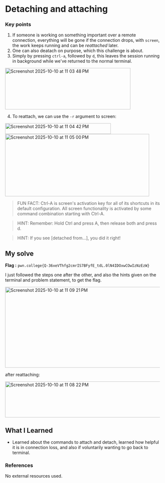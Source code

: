 # Detaching and attaching
### Key points
1. If someone is working on something important over a remote connection, everything will be gone if the connection drops, with `screen`, the work keeps running and can be _reattached_ later.
2. One can also deatach on purpose, which this challenge is about.
3. Simply by pressing `ctrl-a`, followed by `d`, this leaves the session running in background while we've returned to the normal terminal.

 <img width="408" height="135" alt="Screenshot 2025-10-10 at 11 03 48 PM" src="https://github.com/user-attachments/assets/423d57f3-8d91-44ce-a7bf-ec41904636f2" />

4. To reattach, we can use the `-r` argument to screen:

 <img width="344" height="35" alt="Screenshot 2025-10-10 at 11 04 42 PM" src="https://github.com/user-attachments/assets/4cbc4157-5779-47b9-aeaf-7869217c4f3f" />

<img width="469" height="203" alt="Screenshot 2025-10-10 at 11 05 00 PM" src="https://github.com/user-attachments/assets/1c1c84d4-63fd-4b52-8cc1-29ff62b0741a" />

> FUN FACT: Ctrl-A is screen's activation key for all of its shortcuts in its default configuration. All screen functionality is activated by some command combination starting with Ctrl-A.

> HINT: Remember: Hold Ctrl and press A, then release both and press d.

> HINT: If you see [detached from...], you did it right!

## My solve
**Flag :**  `pwn.college{Q-36xeVThfg2cmrIS7BFyfE_tdL.0lN4IDOxwCOwIzNzEzW}`

I just followed the steps one after the other, and also the hints given on the terminal and problem statement, to get the flag.

<img width="624" height="263" alt="Screenshot 2025-10-10 at 11 09 21 PM" src="https://github.com/user-attachments/assets/2fe572ee-c71f-49c9-a92f-e3fd7ef19724" />


after reattaching:

<img width="622" height="117" alt="Screenshot 2025-10-10 at 11 08 22 PM" src="https://github.com/user-attachments/assets/565c1a11-f859-48aa-8e23-912109513df5" />

## What I Learned
- Learned about the commands to attach and detach, learned how helpful it is in connection loss, and also if voluntarily wanting to go back to terminal.

### References
No external resources used.
